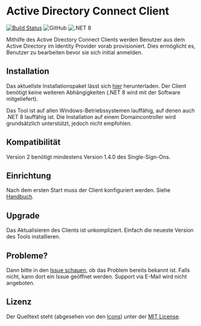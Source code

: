 # Active Directory Connect Client

[![Build Status](https://dev.azure.com/schulit/Active%20Directory%20Connect%20Client/_apis/build/status/SchulIT.adconnect-client?branchName=master)](https://dev.azure.com/schulit/Active%20Directory%20Connect%20Client/_build/latest?definitionId=10&branchName=master)
![GitHub](https://img.shields.io/github/license/schulit/adconnect-client?style=flat-square)
![.NET 8](https://img.shields.io/badge/.NET%208-brightgreen?style=flat-square)

Mithilfe des Active Directory Connect Clients werden Benutzer aus dem Active Directory im Identity Provider 
vorab provisioniert. Dies ermöglicht es, Benutzer zu bearbeiten bevor sie sich initial anmelden. 

## Installation

Das aktuellste Installationspaket lässt sich [hier](https://github.com/schulit/adconnect-client/releases) herunterladen. Der Client benötigt keine
weiteren Abhängigkeiten (.NET 8 wird mit der Software mitgeliefert). 

Das Tool ist auf allen Windows-Betriebssystemen lauffähig, auf denen auch .NET 8 lauffähig ist. 
Die Installation auf einem Domaincontroller wird grundsätzlich unterstützt, jedoch nicht empfohlen. 

## Kompatibilität

Version 2 benötigt mindestens Version 1.4.0 des Single-Sign-Ons.

## Einrichtung

Nach dem ersten Start muss der Client konfiguriert werden. Siehe [Handbuch](https://adconnect-client.readthedocs.org).

## Upgrade

Das Aktualisieren des Clients ist unkompliziert. Einfach die neueste Version des Tools installieren.

## Probleme?

Dann bitte in den [Issue schauen](https://github.com/schulit/adconnect-client/issues), ob das Problem bereits bekannt ist. Falls nicht, kann dort ein Issue geöffnet werden. Support via E-Mail wird nicht angeboten.

## Lizenz

Der Quelltext steht (abgesehen von den [Icons](ICONS_LICENSE.md)) unter der [MIT License](LICENSE.md).